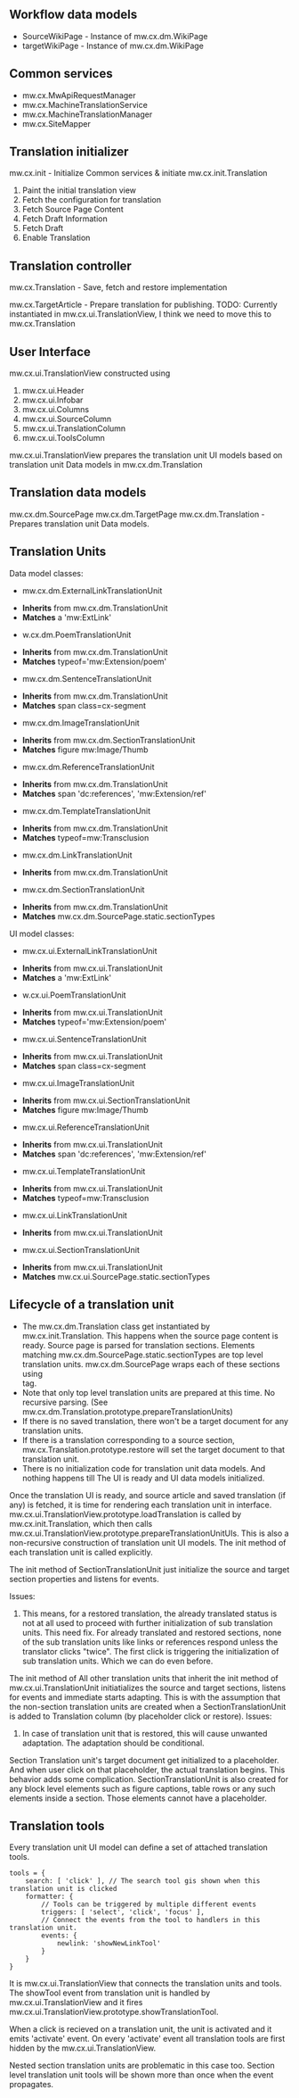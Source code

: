 Workflow data models
---------------------
* SourceWikiPage - Instance of mw.cx.dm.WikiPage
* targetWikiPage - Instance of mw.cx.dm.WikiPage

Common services
---------------------
* mw.cx.MwApiRequestManager
* mw.cx.MachineTranslationService
* mw.cx.MachineTranslationManager
* mw.cx.SiteMapper

Translation initializer
------------------------
mw.cx.init - Initialize Common services & initiate mw.cx.init.Translation

1. Paint the initial translation view
2. Fetch the configuration for translation
3. Fetch Source Page Content
4. Fetch Draft Information
5. Fetch Draft
6. Enable Translation

Translation controller
------------------------
mw.cx.Translation - Save, fetch and restore implementation

mw.cx.TargetArticle - Prepare translation for publishing.
TODO: Currently instantiated in mw.cx.ui.TranslationView, I think we need to move this to mw.cx.Translation

User Interface
--------------
mw.cx.ui.TranslationView constructed using
1. mw.cx.ui.Header
 1. mw.cx.ui.Infobar
2. mw.cx.ui.Columns
 1. mw.cx.ui.SourceColumn
 2. mw.cx.ui.TranslationColumn
 3. mw.cx.ui.ToolsColumn

mw.cx.ui.TranslationView prepares the translation unit UI models based on translation unit Data models in mw.cx.dm.Translation

Translation data models
-----------------------
mw.cx.dm.SourcePage
mw.cx.dm.TargetPage
mw.cx.dm.Translation - Prepares translation unit Data models.

Translation Units
-----------------
Data model classes:

* mw.cx.dm.ExternalLinkTranslationUnit
 - **Inherits** from mw.cx.dm.TranslationUnit
 - **Matches** a 'mw:ExtLink'
* w.cx.dm.PoemTranslationUnit
 - **Inherits** from mw.cx.dm.TranslationUnit
 - **Matches** typeof='mw:Extension/poem'
* mw.cx.dm.SentenceTranslationUnit
 - **Inherits** from mw.cx.dm.TranslationUnit
 - **Matches** span class=cx-segment
* mw.cx.dm.ImageTranslationUnit
 - **Inherits** from mw.cx.dm.SectionTranslationUnit
 - **Matches** figure mw:Image/Thumb
* mw.cx.dm.ReferenceTranslationUnit
 - **Inherits** from mw.cx.dm.TranslationUnit
 - **Matches** span 'dc:references', 'mw:Extension/ref'
* mw.cx.dm.TemplateTranslationUnit
 - **Inherits** from mw.cx.dm.TranslationUnit
 - **Matches** typeof=mw:Transclusion
* mw.cx.dm.LinkTranslationUnit
 - **Inherits** from mw.cx.dm.TranslationUnit
* mw.cx.dm.SectionTranslationUnit
 - **Inherits** from mw.cx.dm.TranslationUnit
 - **Matches** mw.cx.dm.SourcePage.static.sectionTypes

UI model classes:

* mw.cx.ui.ExternalLinkTranslationUnit
 - **Inherits** from mw.cx.ui.TranslationUnit
 - **Matches** a 'mw:ExtLink'
* w.cx.ui.PoemTranslationUnit
 - **Inherits** from mw.cx.ui.TranslationUnit
 - **Matches** typeof='mw:Extension/poem'
* mw.cx.ui.SentenceTranslationUnit
 - **Inherits** from mw.cx.ui.TranslationUnit
 - **Matches** span class=cx-segment
* mw.cx.ui.ImageTranslationUnit
 - **Inherits** from mw.cx.ui.SectionTranslationUnit
 - **Matches** figure mw:Image/Thumb
* mw.cx.ui.ReferenceTranslationUnit
 - **Inherits** from mw.cx.ui.TranslationUnit
 - **Matches** span 'dc:references', 'mw:Extension/ref'
* mw.cx.ui.TemplateTranslationUnit
 - **Inherits** from mw.cx.ui.TranslationUnit
 - **Matches** typeof=mw:Transclusion
* mw.cx.ui.LinkTranslationUnit
 - **Inherits** from mw.cx.ui.TranslationUnit
* mw.cx.ui.SectionTranslationUnit
 - **Inherits** from mw.cx.ui.TranslationUnit
 - **Matches** mw.cx.ui.SourcePage.static.sectionTypes

Lifecycle of a translation unit
------------------------------
* The mw.cx.dm.Translation class get instantiated by mw.cx.init.Translation. This happens when the source page content is ready. Source page is parsed for translation sections. Elements matching mw.cx.dm.SourcePage.static.sectionTypes are top level translation units. mw.cx.dm.SourcePage wraps each of these sections using <section> tag.
* Note that only top level translation units are prepared at this time. No recursive parsing. (See mw.cx.dm.Translation.prototype.prepareTranslationUnits)
* If there is no saved translation, there won't be a target document for any translation units.
* If there is a translation corresponding to a source section, mw.cx.Translation.prototype.restore will set the target document to that translation unit.
* There is no initialization code for translation unit data models. And nothing happens till The UI is ready and UI data models initialized.

Once the translation UI is ready, and source article and saved translation (if any) is fetched, it is time for rendering each translation unit in interface. mw.cx.ui.TranslationView.prototype.loadTranslation is called by mw.cx.init.Translation, which then calls mw.cx.ui.TranslationView.prototype.prepareTranslationUnitUIs. This is also a non-recursive construction of translation unit UI models. The init method of each translation unit is called explicitly.

The init method of SectionTranslationUnit just initialize the source and target section properties and listens for events.

Issues:
1. This means, for a restored translation, the already translated status is not at all used to proceed with further initialization of sub translation units. This need fix. For already translated and restored sections, none of the sub translation units like links or references respond unless the translator clicks "twice". The first click is triggering the initialization of sub translation units. Which we can do even before.

The init method of All other translation units that inherit the init method of mw.cx.ui.TranslationUnit initiatializes the source and target sections, listens for events and immediate starts adapting. This is with the assumption that the non-section translation units are created when a SectionTranslationUnit is added to Translation column (by placeholder click or restore).
Issues:
1. In case of translation unit that is restored, this will cause unwanted adaptation. The adaptation should be conditional.

Section Translation unit's target document get initialized to a placeholder. And when user click on that placeholder, the actual translation begins. This behavior adds some complication. SectionTranslationUnit is also created for any block level elements such as figure captions, table rows or any such elements inside a section. Those elements cannot have a placeholder.

Translation tools
-----------------
Every translation unit UI model can define a set of attached translation tools.
```
tools = {
    search: [ 'click' ], // The search tool gis shown when this translation unit is clicked
    formatter: {
        // Tools can be triggered by multiple different events
        triggers: [ 'select', 'click', 'focus' ],
        // Connect the events from the tool to handlers in this translation unit.
        events: {
            newlink: 'showNewLinkTool'
        }
    }
}
```

It is mw.cx.ui.TranslationView that connects the translation units and tools. The showTool event from translation unit is handled by mw.cx.ui.TranslationView and it fires mw.cx.ui.TranslationView.prototype.showTranslationTool.

When a click is recieved on a translation unit, the unit is activated and it emits 'activate' event. On every 'activate' event all translation tools are first hidden by the mw.cx.ui.TranslationView.

Nested section translation units are problematic in this case too. Section level translation unit tools will be shown more than once when the event propagates.

